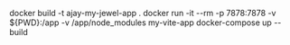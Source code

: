 docker build -t ajay-my-jewel-app .
docker run -it --rm -p 7878:7878 -v ${PWD}:/app -v /app/node_modules my-vite-app
docker-compose up --build
